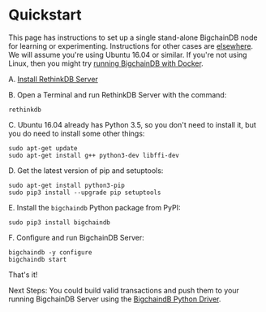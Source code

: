 # Quickstart

This page has instructions to set up a single stand-alone BigchainDB node for learning or experimenting. Instructions for other cases are [elsewhere](introduction.html). We will assume you're using Ubuntu 16.04 or similar. If you're not using Linux, then you might try [running BigchainDB with Docker](appendices/run-with-docker.html).

A. [Install RethinkDB Server](https://rethinkdb.com/docs/install/ubuntu/)

B. Open a Terminal and run RethinkDB Server with the command:
```text
rethinkdb
```

C. Ubuntu 16.04 already has Python 3.5, so you don't need to install it, but you do need to install some other things:
```text
sudo apt-get update
sudo apt-get install g++ python3-dev libffi-dev
```

D. Get the latest version of pip and setuptools:
```text
sudo apt-get install python3-pip
sudo pip3 install --upgrade pip setuptools
```

E. Install the `bigchaindb` Python package from PyPI:
```text
sudo pip3 install bigchaindb
```

F. Configure and run BigchainDB Server:
```text
bigchaindb -y configure
bigchaindb start
```

That's it!

Next Steps: You could build valid transactions and push them to your running BigchainDB Server using the [BigchaindB Python Driver](https://docs.bigchaindb.com/projects/py-driver/en/latest/index.html).
